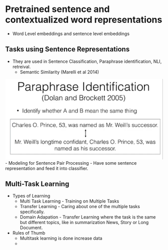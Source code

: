 # Pretrained sentence and contextualized word representations
- Word Level embeddings and sentence level embeddings


## Tasks using Sentence Representations
- They are used in Sentence Classification, Paraphrase identification, NLI, retreival.
    - Semantic Similarity (Marelli et al 2014)

<img src='./images/Lecture9/PI.jpg'>
- Modeling for Sentence Pair Processing
    - Have some sentence representation and feed it into classifier.

## Multi-Task Learning
- Types of Learning
    - Multi Task Learning - Training on Multiple Tasks
    - Transfer Learning - Caring about one of the multiple tasks specifically.
    - Domain Adapation - Transfer Learning where the task is the same but different topics, like in summarization News, Story or Long Document.
- Rules of Thumb
    - Multitask learning is done increase data
    - 